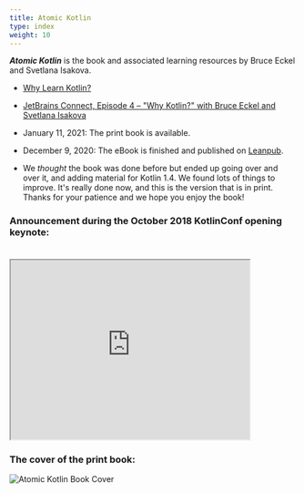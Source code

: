 ```yaml
---
title: Atomic Kotlin
type: index
weight: 10
---
```


***Atomic Kotlin*** is the book and associated learning resources by Bruce
Eckel and Svetlana Isakova.

- [Why Learn Kotlin?](https://blog.jetbrains.com/kotlin/2021/04/why-learn-kotlin/)

- [JetBrains Connect, Episode 4 – "Why Kotlin?" with Bruce Eckel and Svetlana Isakova](https://www.youtube.com/watch?v=0V-qp-qpjzU)

- January 11, 2021: The print book is available.

- December 9, 2020: The eBook is finished and published on
  [Leanpub](https://leanpub.com/AtomicKotlin).

- We *thought* the book was done before but ended up going over and over it, and
  adding material for Kotlin 1.4. We found lots of things to improve. It's
  really done now, and this is the version that is in print. Thanks for your
  patience and we hope you enjoy the book!

### Announcement during the October 2018 KotlinConf opening keynote:<br/><br/>

<iframe width="420" height="315"
src="https://www.youtube.com/embed/PsaFVLr8t4E?t=2360">
</iframe>

### The cover of the print book:

![Atomic Kotlin Book Cover](/images/BookCover.png)
